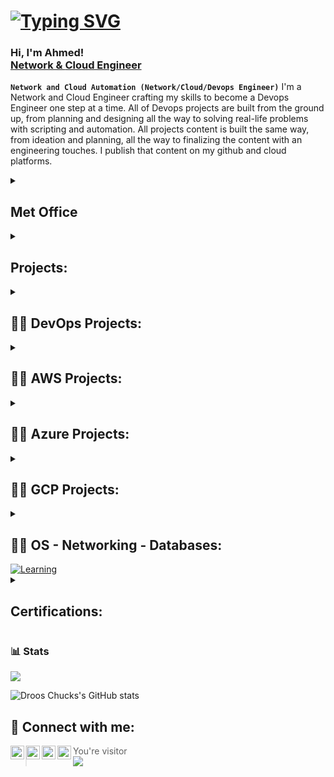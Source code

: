 <h1><a href="https://github.com/aa-cloudengineer"><img src="https://readme-typing-svg.demolab.com?font=Fira+Code&weight=500&size=28&pause=1000&color=0FF700&center=true&vCenter=true&width=1200&height=60&lines=Welcome+%F0%9F%91%8B%2C+To+The+world+of+Cloud+%26+DevOps+;With+Ahmed+Araho+DC%2C+Let's+Automate!+" alt="Typing SVG" /></a></h1>

<h3>Hi, I'm Ahmed! <br/><a href="https://github.com/aa-cloudengineer">Network & </a><a href="https://github.com/aa-cloudengineer">Cloud Engineer</a></h3>

**`Network and Cloud Automation (Network/Cloud/Devops Engineer)`** 
I'm a Network and Cloud Engineer crafting my skills to become a Devops Engineer one step at a time. All of Devops projects are built from the ground up, from planning and designing all the way to solving real-life problems with scripting and automation. All projects content is built the same way, from ideation and planning, all the way to finalizing the content with an engineering touches. I publish that content on my github and cloud platforms.

<details>
 <summary> <h2> Met Office </h2>  </summary>
 - <b> Weather Apps </b>
  - [Datahub API](https://github.com/aa-cloudengineer/DevOps-Projects/tree/main/GitOps)
  - [OpenWeather API](https://github.com/aa-cloudengineer/DevOps-Projects/tree/main/GitOps)
- <b>AWS Cloud Project</b>
  - [Console](https://github.com/aa-cloudengineer/ECS-Deployment)
  - [Terraform](https://github.com/aa-cloudengineer/-Lambda-APIGW-S3-Dynamodb-Cognito-Amplify/tree/main)
 - <b>Devops Project</b>
  - [CICD GitHub Action](https://github.com/aa-cloudengineer/ECS-Deployment)
  - [CICD Jenkins](https://github.com/aa-cloudengineer/-Lambda-APIGW-S3-Dynamodb-Cognito-Amplify/tree/main)
  - <b>Scripting Project</b>
  - [Python](https://github.com/aa-cloudengineer/ECS-Deployment)
  - [Bash](https://github.com/aa-cloudengineer/-Lambda-APIGW-S3-Dynamodb-Cognito-Amplify/tree/main)
 
</details>

<details>
 <summary> <h2> Projects:</h2>  </summary>
</details>

 <details>
 <summary><h2> 👨‍💻 DevOps Projects:</a></h2> </summary>

- <b>Github Actions</b>
  - [Gitops](https://github.com/aa-cloudengineer/DevOps-Projects/tree/main/GitOps)
- <b>Jenckins</b>
  - [ECS Deployment](https://github.com/aa-cloudengineer/ECS-Deployment)
  - [Lambda-API Backends](https://github.com/aa-cloudengineer/-Lambda-APIGW-S3-Dynamodb-Cognito-Amplify/tree/main)
  - [AWS Fargate](https://github.com/aa-cloudengineer/AWS-Fargate)
  - [Kubernetes - EKS](https://github.com/aa-cloudengineer/AWS-Kubernetes)

</details> 
  
 <details>
 <summary><h2> 👨‍💻 AWS Projects:</a></h2> </summary>

- <b>Decoupling Architecture</b>
  - [monolithic APP to microservices](https://github.com/aa-cloudengineer/monolithic-applications-to-microservices)
- <b>Serverless Architecture</b>
  - [ECS Deployment](https://github.com/aa-cloudengineer/ECS-Deployment)
  - [Lambda-API Backends](https://github.com/aa-cloudengineer/-Lambda-APIGW-S3-Dynamodb-Cognito-Amplify/tree/main)
  - [AWS Fargate](https://github.com/aa-cloudengineer/AWS-Fargate)
  - [Kubernetes - EKS](https://github.com/aa-cloudengineer/AWS-Kubernetes)
- <b>CI-CD </b>
  - [CICD Tools](https://github.com/aa-cloudengineer/CI-CD)
- <b>VPC</b>
  - [AWS (VPC)](https://github.com/aa-cloudengineer/Private-Clouds/tree/main/AWS-VPC)
- <b>ML</b>
  - [ Machine Learning](https://github.com/aa-cloudengineer/Machine-Learning)
- <b>IaC</b>
  - [Configuration Management Tools](https://github.com/aa-cloudengineer/IaC)
</details>   

<details>
 <summary><h2> 👨‍💻 Azure Projects:</a></h2>  </summary>
 
- <b>Decoupling Architecture</b>
  - [monolithic APP to microservices](https://github.com/aa-cloudengineer)
- <b>Serverless Architecture</b>
  - [Azure Functions](https://github.com/aa-cloudengineer)
  - [Azure Container Service (ACS)](https://github.com/aa-cloudengineer)
  - [Kubernetes - AKS](https://github.com/aa-cloudengineer)
- <b>CI-CD </b>
  - [CICD Tools](https://github.com/aa-cloudengineer/CI-CD)
- <b>VNet</b>
  - [Virtual Network (VNet)](https://github.com/aa-cloudengineer/Private-Clouds/tree/main/Azure-Vnet)
- <b>ML</b>
  - [ Machine Learning](https://github.com/aa-cloudengineer)
- <b>IaC</b>
  - [Configuration Management Tools](https://github.com/aa-cloudengineer)
</details>

<details>
 <summary> <h2> 👨‍💻 GCP Projects:</a></h2>  </summary>

- <b>Decoupling Architecture</b>
  - [ monolithic APP to microservices](https://github.com/aa-cloudengineer)
- <b>Serverless Architecture</b>
   - [Cloud Function](https://github.com/aa-cloudengineer)
  - [Cloud Run](https://github.com/aa-cloudengineer)
  - [Kubernetes - GKE](https://github.com/aa-cloudengineer)
- <b>CI-CD </b>
  - [CICD Tools](https://github.com/aa-cloudengineer/CI-CD)
- <b>VPC</b>
  - [VPC networks](https://github.com/aa-cloudengineer/Private-Clouds/tree/main/GCP-VPC)
- <b>ML</b>
  - [Machine Learning)](https://github.com/aa-cloudengineer)
- <b>IaC</b>
  - [Configuration Management Tools](https://github.com/aa-cloudengineer)
</details>

<details>
  <summary> <h2> 👨‍💻 OS - Networking - Databases:</a></h2> </summary>

- <b> <a href="https://github.com/aa-cloudengineer/Operating-System/tree/main"> Operating System's</b>
  - [Linux](https://github.com/aa-cloudengineer)
  - [Windows](https://github.com/aa-cloudengineer)
  - [OSX](https://github.com/aa-cloudengineer)
- <b>Networking </b>
  - [Networking abstracts](https://github.com/aa-cloudengineer/CI-CD)
  - [Virtualisation](https://github.com/aa-cloudengineer/CI-CD)
  - [Trust and Security](https://github.com/aa-cloudengineer/CI-CD)
- <b>DataBases</b>
  - [Relational Databases](https://github.com/aa-cloudengineer)
  - [Non-relational Databases](https://github.com/aa-cloudengineer)
  
 </details>   
<a href="https://github.com/BINPIPE/resources/blob/master/devops-lesson-plans.md"><img src="https://img.shields.io/badge/CloudDevOpsHub-Learning_Resources-orange" alt="Learning"></a>
 </details>  
 <details>
<Summary><h2>Certifications: </h2> </summary>

- [AWS](https://github.com/aa-cloudengineer)
- [Azure](https://github.com/aa-cloudengineer)
- [GCP](https://github.com/aa-cloudengineer)
- [Ansible](https://github.com/aa-cloudengineer)
- 
 </details>
 
### 📊 Stats

![](https://komarev.com/ghpvc/?username=aa-cloudengineer&label=You+Are+Visitor+Number&color=brightgreen&style=for-the-badge&abbreviated=true)

![Droos Chucks's GitHub stats](https://github-readme-stats.vercel.app/api?username=aa-cloudengineer&show_icons=true&theme=gruvbox)

<!--
![](https://komarev.com/ghpvc/?username=aa-cloudengineer)

[![Image of https://github.com/aa-cloudengineer/my-profile-views-counter](https://github.com/aa-cloudengineer/my-profile-views-counter/blob/master/svg/profile/badge.svg)](https://github.com/aa-cloudengineer/my-profile-views-counter)

[![Image of https://github.com/gayanvoice/my-profile-views-counter](https://github.com/gayanvoice/my-profile-views-counter/blob/master/svg/profile/badge.svg)](https://github.com/gayanvoice/my-profile-views-counter)
-->

<h2> 🤳 Connect with me:</h2>

[<img align="left" alt="Drooschuck | YouTube" width="22px" src="https://cdn.jsdelivr.net/npm/simple-icons@v3/icons/youtube.svg" />][youtube]
[<img align="left" alt="Drooschuck  | Twitter" width="22px" src="https://cdn.jsdelivr.net/npm/simple-icons@v3/icons/twitter.svg" />][twitter]
[<img align="left" alt="Drooschuck  | LinkedIn" width="22px" src="https://cdn.jsdelivr.net/npm/simple-icons@v3/icons/linkedin.svg" />][linkedin]
[<img align="left" alt="Drooschuck  | Instagram" width="22px" src="https://cdn.jsdelivr.net/npm/simple-icons@v3/icons/instagram.svg" />][instagram]

[twitter]: https://twitter.com/Drooschuck 
[youtube]: https://www.youtube.com/c/Drooschuck 
[instagram]: https://www.instagram.com/Drooschuck 
[linkedin]: https://linkedin.com/in/Drooschuck 


<!-- ![counter](https://ennjviprh19fs24.m.pipedream.net) -->
> You're visitor<br>
![](https://komarev.com/ghpvc/?username=aa-cloudengineer&color=green&label=⌗)

 
<!--
 is a ✨ _special_ ✨ repository because its `README.md` (this file) appears on your GitHub profile.
Here are some ideas to get you started:

- 🔭 I’m currently working on ...
- 🌱 I’m currently learning ...
- 👯 I’m looking to collaborate on ...
- 🤔 I’m looking for help with ...
- 💬 Ask me about ...
- 📫 How to reach me: ...
- 😄 Pronouns: ...
- ⚡ Fun fact: ...
-->
